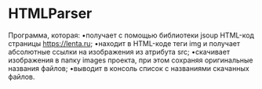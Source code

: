# HTMLParser
Программа, которая: 
•получает с помощью библиотеки jsoup HTML-код страницы https://lenta.ru;
•находит в HTML-коде теги img и получает абсолютные ссылки на изображения из атрибута src; 
•скачивает изображения в папку images проекта, при этом сохраняя оригинальные названия файлов; 
•выводит в консоль список c названиями скачанных файлов.
